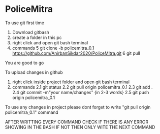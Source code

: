 # PoliceMitra

To use git first time

1. Download gitbash
2. create a folder in this pc
3. right click and open git bash terminal
4. commands 
5 git clone -b policemitra_0.1 https://github.com/AnirbanSikdar2020/PoliceMitra.git
6 git pull

You are good to go

To upload changes in github

1. right click inside project folder and open git bash terminal
2. commands
2.1 git status
2.2 git pull origin policemitra_0.1
2.3 git add .
2.4 git commit -m"your name/changes"     {in 2-3 words}
2.5 git push origin policemitra_0.1
  
To use any changes in project please dont forget to write "git pull origin policemitra_0.1" command
 
AFTER WRITTING EVERY COMMAND CHECK IF THERE IS ANY ERROR SHOWING IN THE BASH
IF NOT THEN ONLY WITE THE NEXT COMMAND 
